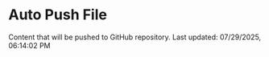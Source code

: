 # Auto Push File

Content that will be pushed to GitHub repository.
Last updated: 07/29/2025, 06:14:02 PM